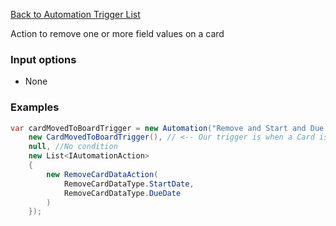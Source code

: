 [Back to Automation Trigger List](Automation-Engine#triggers)

Action to remove one or more field values on a card

### Input options
- None

### Examples

```cs
var cardMovedToBoardTrigger = new Automation("Remove and Start and Due Dates (if any) when a card is move to this board from another board",
    new CardMovedToBoardTrigger(), // <-- Our trigger is when a Card is moved from another board
    null, //No condition
    new List<IAutomationAction>
    {
        new RemoveCardDataAction(
            RemoveCardDataType.StartDate,
            RemoveCardDataType.DueDate
        )
    });

```
